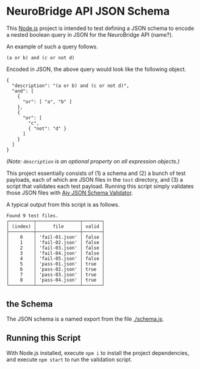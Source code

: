# NeuroBridge API JSON Schema

This [Node.js](https://nodejs.org/en/) project is intended to test defining a JSON schema to encode a nested boolean query in JSON for the NeuroBridge API (name?).

An example of such a query follows.

```
(a or b) and (c or not d)
```

Encoded in JSON, the above query would look like the following object.

```
{
  "description": "(a or b) and (c or not d)",
  "and": [
    {
      "or": [ "a", "b" ]
    },
    {
      "or": [
        "c",
        { "not": "d" }
      ]
    }
  ]
}
```

_(Note: `description` is an optional property on all expression objects.)_

This project essentially consists of (1) a schema and (2) a bunch of test payloads, each of which are JSON files in the `test` directory, and (3) a script that validates each test payload. Running this script simply validates those JSON files with [Ajv JSON Schema Validator](https://www.npmjs.com/package/ajv).

A typical output from this script is as follows.

```
Found 9 test files.
┌─────────┬────────────────┬───────┐
│ (index) │      file      │ valid │
├─────────┼────────────────┼───────┤
│    0    │ 'fail-01.json' │ false │
│    1    │ 'fail-02.json' │ false │
│    2    │ 'fail-03.json' │ false │
│    3    │ 'fail-04.json' │ false │
│    4    │ 'fail-05.json' │ false │
│    5    │ 'pass-01.json' │ true  │
│    6    │ 'pass-02.json' │ true  │
│    7    │ 'pass-03.json' │ true  │
│    8    │ 'pass-04.json' │ true  │
└─────────┴────────────────┴───────┘
```

## the Schema

The JSON schema is a named export from the file [./schema.js](./schema.js).

## Running this Script

With Node.js installed, execute `npm i` to install the project dependencies, and execute `npm start` to run the validation script.
